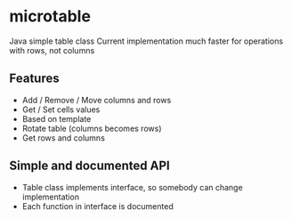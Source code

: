 microtable
==========

Java simple table class
Current implementation much faster for operations with rows, not columns

## Features 

- Add / Remove / Move columns and rows
- Get / Set cells values
- Based on template
- Rotate table (columns becomes rows)
- Get rows and columns

## Simple and documented API
- Table class implements interface, so somebody can change implementation
- Each function in interface is documented
